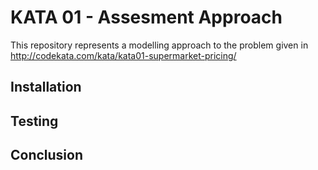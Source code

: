 # KATA 01 - Assesment Approach

This repository represents a modelling approach to the problem given in
http://codekata.com/kata/kata01-supermarket-pricing/

## Installation

## Testing

## Conclusion
 